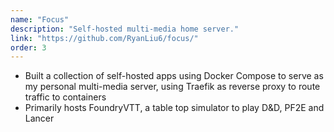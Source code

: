 ```yaml
---
name: "Focus"
description: "Self-hosted multi-media home server."
link: "https://github.com/RyanLiu6/focus/"
order: 3
---
```

* Built a collection of self-hosted apps using Docker Compose to serve as my personal multi-media server, using Traefik as reverse proxy to route traffic to containers
* Primarily hosts FoundryVTT, a table top simulator to play D&D, PF2E and Lancer
